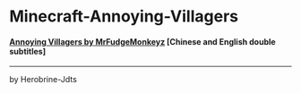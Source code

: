 # Minecraft-Annoying-Villagers
#### [Annoying Villagers by MrFudgeMonkeyz](https://www.youtube.com/playlist?list=PL0D8hzLgztG0wtDECetoloCwRBOu2mE3e) [Chinese and English double subtitles]
***
by Herobrine-Jdts
